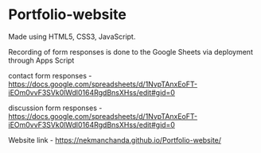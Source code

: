 # Portfolio-website


Made using HTML5, CSS3, JavaScript.

Recording of form responses is done to the Google Sheets via deployment through Apps Script

contact form responses - https://docs.google.com/spreadsheets/d/1NvpTAnxEoFT-iEOm0vvF3SVk0lWdl0164RgdBnsXHss/edit#gid=0

discussion form responses - https://docs.google.com/spreadsheets/d/1NvpTAnxEoFT-iEOm0vvF3SVk0lWdl0164RgdBnsXHss/edit#gid=0


Website link - https://nekmanchanda.github.io/Portfolio-website/
